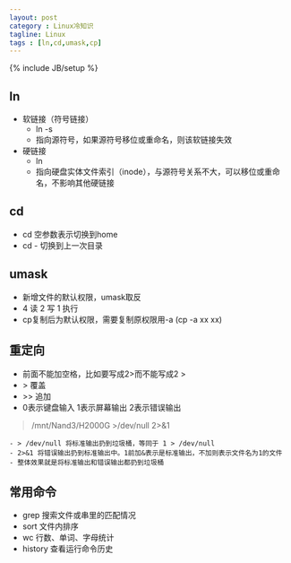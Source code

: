 ```yaml
---
layout: post
category : Linux冷知识
tagline: Linux
tags : [ln,cd,umask,cp]
---
```

{% include JB/setup %}


## ln
- 软链接（符号链接）
	- ln -s
	- 指向源符号，如果源符号移位或重命名，则该软链接失效
- 硬链接
	- ln
	- 指向硬盘实体文件索引（inode），与源符号关系不大，可以移位或重命名，不影响其他硬链接
	
## cd
- cd 空参数表示切换到home
- cd - 切换到上一次目录

## umask
- 新增文件的默认权限，umask取反
- 4 读 2 写 1 执行
- cp复制后为默认权限，需要复制原权限用-a (cp -a xx xx)

## 重定向
- 前面不能加空格，比如要写成2>而不能写成2 >
- \> 覆盖
- \>> 追加
- 0表示键盘输入 1表示屏幕输出 2表示错误输出

> /mnt/Nand3/H2000G  >/dev/null  2>&1

	- > /dev/null 将标准输出扔到垃圾桶，等同于 1 > /dev/null
	- 2>&1 将错误输出扔到标准输出中。1前加&表示是标准输出，不加则表示文件名为1的文件
	- 整体效果就是将标准输出和错误输出都扔到垃圾桶

## 常用命令
- grep 搜索文件或串里的匹配情况
- sort 文件内排序
- wc 行数、单词、字母统计
- history 查看运行命令历史